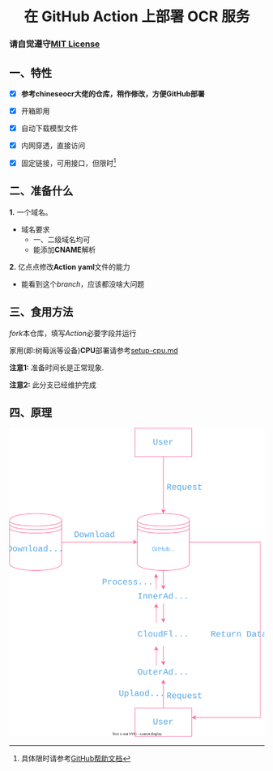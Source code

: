 <h1 align="center">在 GitHub Action 上部署 OCR 服务</h1>

### 请自觉遵守[MIT License](https://github.com/LemonFan-maker/OCR-On-Action/blob/master/LICENSE)

## 一、特性

- [x] **参考chineseocr大佬的仓库，稍作修改，方便GitHub部署**

- [x] 开箱即用

- [x] 自动下载模型文件

- [x] 内网穿透，直接访问

- [x] 固定链接，可用接口，但限时[^1]

## 二、准备什么
**1.** 一个域名。
- 域名要求
  - 一、二级域名均可
  - 能添加**CNAME**解析

**2.** 亿点点修改**Action yaml**文件的能力
- 能看到这个*branch*，应该都没啥大问题

## 三、食用方法

*fork*本仓库，填写*Action*必要字段并运行

家用(即:树莓派等设备)**CPU**部署请参考[setup-cpu.md](./setup-cpu.md)
  
**注意1:** 准备时间长是正常现象.

**注意2:** 此分支已经维护完成

## 四、原理
![OCR-On-Action](./assets/OCR-On-Action.svg)

[^1]: 具体限时请参考[GitHub帮助文档](https://docs.github.com/cn/billing/managing-billing-for-github-actions/about-billing-for-github-actions)
